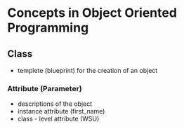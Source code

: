 # Concepts in Object Oriented Programming

## Class

- templete (blueprint) for the creation of an object

### Attribute (Parameter)
- descriptions of the object
- instance attribute (first_name)
- class - level attribute (WSU)